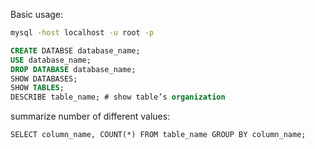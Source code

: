 Basic usage:
```bash
mysql -host localhost -u root -p
```
```sql
CREATE DATABSE database_name;
USE database_name;
DROP DATABASE database_name;
SHOW DATABASES;
SHOW TABLES;
DESCRIBE table_name; # show table’s organization 
```

summarize number of different values:
```mysql
SELECT column_name, COUNT(*) FROM table_name GROUP BY column_name;
```
